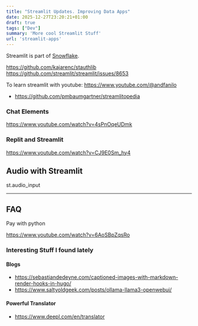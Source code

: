```yaml
---
title: "Streamlit Updates. Improving Data Apps"
date: 2025-12-27T23:20:21+01:00
draft: true
tags: ["Dev"]
summary: 'More cool Streamlit Stuff'
url: 'streamlit-apps'
---
```


Streamlit is part of [Snowflake](https://www.snowflake.com/en/blog/snowflake-to-acquire-streamlit/). 

https://github.com/kajarenc/stauthlib
https://github.com/streamlit/streamlit/issues/8653

To learn streamlit with youtube: https://www.youtube.com/@andfanilo


* https://github.com/pmbaumgartner/streamlitopedia


### Chat Elements

https://www.youtube.com/watch?v=4sPnOqeUDmk

### Replit and Streamlit

https://www.youtube.com/watch?v=CJ9E0Sm_hy4

## Audio with Streamlit

st.audio_input

---

## FAQ

Pay with python

https://www.youtube.com/watch?v=6AoSBpZqsRo




### Interesting Stuff I found lately

#### Blogs

* https://sebastiandedeyne.com/captioned-images-with-markdown-render-hooks-in-hugo/
* https://www.saltyoldgeek.com/posts/ollama-llama3-openwebui/

#### Powerful Translator

* https://www.deepl.com/en/translator